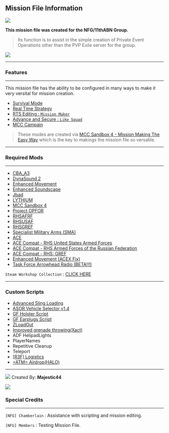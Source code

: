 ## Mission File Information

![](https://i.imgur.com/d4YKBEg.png)

**This mission file was created for the NFG/11thABN Group.**
> Its function is to assist in the simple creation of Private Event Operations other than the PVP Exile server for the group.

[![](https://i.imgur.com/fdXkDEK.jpg)](https://steamcommunity.com/sharedfiles/filedetails/?id=1778281105)

------------

### Features

------------
This mission file has the ability to be configured in many ways to make it very versital for mission creation.
- [Survival Mode](https://mccsandbox.fandom.com/wiki/Survive_mod)
- [Real Time Strategy](https://mccsandbox.fandom.com/wiki/Rts)
- [RTS Editing : `Mission Maker`](https://mccsandbox.fandom.com/wiki/RTS_editing)
- [Advance and Secure : `Like Squad`](https://mccsandbox.fandom.com/wiki/Aas)
- [MCC Campain](https://mccsandbox.fandom.com/wiki/Campaign)

> These modes are created via [MCC Sandbox 4 - Mission Making The Easy Way](https://steamcommunity.com/sharedfiles/filedetails/?id=338988835) which is the key to makings the mission file so versatile.

------------

### Required Mods

------------

- [CBA_A3](https://steamcommunity.com/sharedfiles/filedetails/?id=450814997)
- [DynaSound 2](https://steamcommunity.com/sharedfiles/filedetails/?id=825181638)
- [Enhanced Movement](https://steamcommunity.com/sharedfiles/filedetails/?id=333310405)
- [Enhanced Soundscape](https://steamcommunity.com/sharedfiles/filedetails/?id=825179978)
- [Jbad](https://steamcommunity.com/sharedfiles/filedetails/?id=520618345)
- [LYTHIUM](https://steamcommunity.com/sharedfiles/filedetails/?id=909547724)
- [MCC Sandbox 4](https://steamcommunity.com/sharedfiles/filedetails/?id=338988835)
- [Project OPFOR](https://steamcommunity.com/sharedfiles/filedetails/?id=735566597)
- [RHSAFRF](https://steamcommunity.com/sharedfiles/filedetails/?id=843425103)
- [RHSUSAF](https://steamcommunity.com/sharedfiles/filedetails/?id=843577117)
- [RHSGREF](https://steamcommunity.com/sharedfiles/filedetails/?id=843593391)
- [Specialist Military Arms (SMA)](https://steamcommunity.com/sharedfiles/filedetails/?id=699630614)
- [ACE](https://steamcommunity.com/sharedfiles/filedetails/?id=463939057)
- [ACE Compat - RHS United States Armed Forces](https://steamcommunity.com/sharedfiles/filedetails/?id=773125288)
- [ACE Compat - RHS Armed Forces of the Russian Federation](https://steamcommunity.com/sharedfiles/filedetails/?id=773131200)
- [ACE Compat - RHS: GREF](https://steamcommunity.com/sharedfiles/filedetails/?id=884966711)
- [Enhanced Movement (ACEX Fix)](https://steamcommunity.com/sharedfiles/filedetails/?id=1586691629)
- [Task Force Arrowhead Radio (BETA!!!)](https://steamcommunity.com/sharedfiles/filedetails/?id=894678801)



`Steam Workshop Collection` : [CLICK HERE](https://steamcommunity.com/sharedfiles/filedetails/?id=1779705575)

------------

### Custom Scripts

- [Advanced Sling Loading](http://www.armaholic.com/page.php?id=30334)
- [ASOR Vehicle Selector v1.4](http://www.armaholic.com/page.php?id=28105)
- [GF Holster Script](http://www.armaholic.com/page.php?id=33897)
- [GF Earplugs Script](http://www.armaholic.com/page.php?id=33898)
- [ZLoadOut](http://www.armaholic.com/page.php?id=33618)
- [Improved grenade throwing(Xact)](http://www.armaholic.com/page.php?id=32113)
- ADF HelipadLights
- PlayerNames
- Repetitive Cleanup
- Teleport
- [[R3F] Logistics](https://forums.bohemia.net/forums/topic/170033-r3f-logistics/)
- [=ATM= Airdrop(HALO)](http://www.armaholic.com/page.php?id=21307)

------------
![](https://i.imgur.com/zL99Fm9.png) Created By: **Majestic44**

![](https://i.imgur.com/Kf7mAQj.png)

### Special Credits

------------

`[NFG] Chamberlain` : Assistance with scripting and mission editing.

`[NFG] Members` : Testing Mission File.

